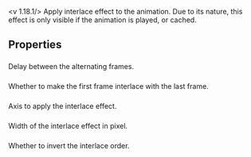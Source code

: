 <v 1.18.1/>
Apply interlace effect to the animation. Due to its nature, this effect is only visible if the animation is played, or cached.

## Properties

### <junc delay>
Delay between the alternating frames.

### <junc loop>
Whether to make the first frame interlace with the last frame.

### <junc axis>
Axis to apply the interlace effect.

### <junc size>
Width of the interlace effect in pixel.

### <junc invert>
Whether to invert the interlace order.